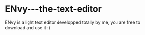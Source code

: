 # ENvy---the-text-editor
ENvy is a light text editor developped totally by me, you are free to download and use it :)
